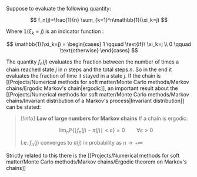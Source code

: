 Suppose to evaluate the following quantity:

$$ f_n(j)=\frac{1}{n} \sum_{k=1}^n\mathbb{1}(\xi_k=j) $$

Where $\mathbb{1}(\xi_k=j)$ is an indicator function :

$$ \mathbb{1}(\xi_k=j) = \begin{cases} 1 \qquad \text{if}\ \xi_k=j \\ 0 \qquad \text{otherwise} \end{cases} $$

The quantity $f_n(j)$ evaluates the fraction between the number of times a chain reached state $j$ in $n$ steps and the total steps $n$.
So in the end it evaluates the fraction of time it stayed in a state $j$.
If the chain is [[Projects/Numerical methods for soft matter/Monte Carlo methods/Markov chains/Ergodic Markov's chain|ergodic]], an important result about the [[Projects/Numerical methods for soft matter/Monte Carlo methods/Markov chains/Invariant distribution of a Markov's process|Invariant distribution]] can be stated:

>[!info] **Law of large numbers for Markov chains**
>If a chain is ergodic:
>
>$$\lim_n \mathbb{P}\{ \mid f_n(j) - \pi(j) \mid < \varepsilon \} =0 \qquad \forall \varepsilon > 0$$
>
>I.e. $f_n(j)$ converges to $\pi(j)$ in probability as $n \to +\infty$ 

Strictly related to this there is the [[Projects/Numerical methods for soft matter/Monte Carlo methods/Markov chains/Ergodic theorem on Markov's chains]]

